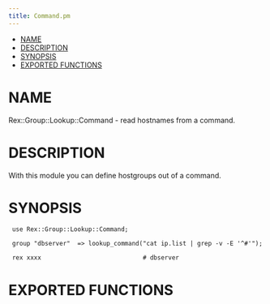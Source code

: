 ```yaml
---
title: Command.pm
---
```


-   [NAME](#NAME)
-   [DESCRIPTION](#DESCRIPTION)
-   [SYNOPSIS](#SYNOPSIS)
-   [EXPORTED FUNCTIONS](#EXPORTED-FUNCTIONS)

# NAME

Rex::Group::Lookup::Command - read hostnames from a command.

# DESCRIPTION

With this module you can define hostgroups out of a command.

# SYNOPSIS

     use Rex::Group::Lookup::Command;
     
     group "dbserver"  => lookup_command("cat ip.list | grep -v -E '^#'");
     
     rex xxxx                            # dbserver

# EXPORTED FUNCTIONS
